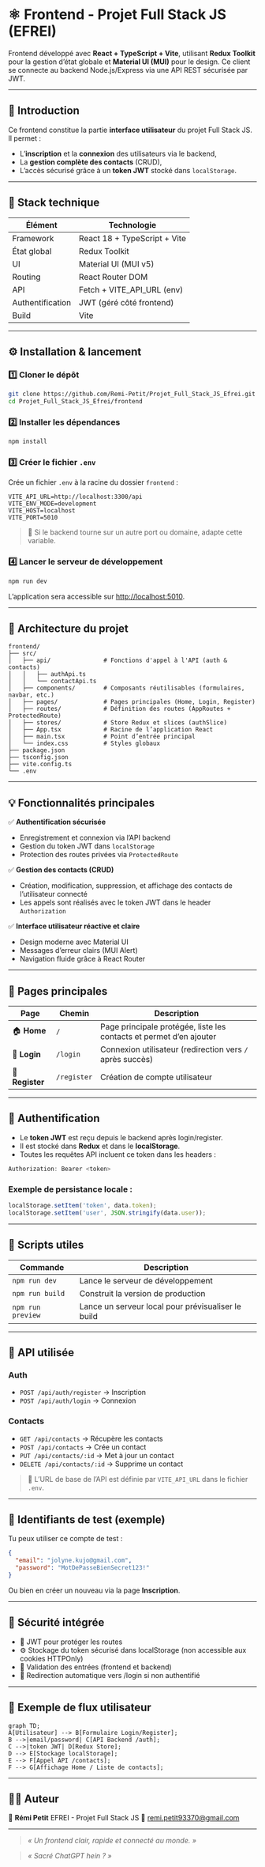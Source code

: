 # ⚛️ Frontend - Projet Full Stack JS (EFREI)

Frontend développé avec **React + TypeScript + Vite**, utilisant **Redux Toolkit** pour la gestion d’état globale et **Material UI (MUI)** pour le design.
Ce client se connecte au backend Node.js/Express via une API REST sécurisée par JWT.

---

## 🚀 Introduction

Ce frontend constitue la partie **interface utilisateur** du projet Full Stack JS.
Il permet :

* L’**inscription** et la **connexion** des utilisateurs via le backend,
* La **gestion complète des contacts** (CRUD),
* L’accès sécurisé grâce à un **token JWT** stocké dans `localStorage`.

---

## 🧰 Stack technique

| Élément          | Technologie                  |
| ---------------- | ---------------------------- |
| Framework        | React 18 + TypeScript + Vite |
| État global      | Redux Toolkit                |
| UI               | Material UI (MUI v5)         |
| Routing          | React Router DOM             |
| API              | Fetch + VITE_API_URL (env)   |
| Authentification | JWT (géré côté frontend)     |
| Build            | Vite                         |

---

## ⚙️ Installation & lancement

### 1️⃣ Cloner le dépôt

```bash
git clone https://github.com/Remi-Petit/Projet_Full_Stack_JS_Efrei.git
cd Projet_Full_Stack_JS_Efrei/frontend
```

### 2️⃣ Installer les dépendances

```bash
npm install
```

### 3️⃣ Créer le fichier `.env`

Crée un fichier `.env` à la racine du dossier `frontend` :

```env
VITE_API_URL=http://localhost:3300/api
VITE_ENV_MODE=development
VITE_HOST=localhost
VITE_PORT=5010
```

> 🔸 Si le backend tourne sur un autre port ou domaine, adapte cette variable.

### 4️⃣ Lancer le serveur de développement

```bash
npm run dev
```

L’application sera accessible sur [http://localhost:5010](http://localhost:5010).

---

## 🧩 Architecture du projet

```
frontend/
├── src/
│   ├── api/               # Fonctions d'appel à l'API (auth & contacts)
│   │   ├── authApi.ts
│   │   └── contactApi.ts
│   ├── components/        # Composants réutilisables (formulaires, navbar, etc.)
│   ├── pages/             # Pages principales (Home, Login, Register)
│   ├── routes/            # Définition des routes (AppRoutes + ProtectedRoute)
│   ├── stores/            # Store Redux et slices (authSlice)
│   ├── App.tsx            # Racine de l’application React
│   ├── main.tsx           # Point d’entrée principal
│   └── index.css          # Styles globaux
├── package.json
├── tsconfig.json
├── vite.config.ts
└── .env
```

---

## 💡 Fonctionnalités principales

✅ **Authentification sécurisée**

* Enregistrement et connexion via l’API backend
* Gestion du token JWT dans `localStorage`
* Protection des routes privées via `ProtectedRoute`

✅ **Gestion des contacts (CRUD)**

* Création, modification, suppression, et affichage des contacts de l’utilisateur connecté
* Les appels sont réalisés avec le token JWT dans le header `Authorization`

✅ **Interface utilisateur réactive et claire**

* Design moderne avec Material UI
* Messages d’erreur clairs (MUI Alert)
* Navigation fluide grâce à React Router

---

## 🧠 Pages principales

| Page            | Chemin      | Description                                                         |
| --------------- | ----------- | ------------------------------------------------------------------- |
| 🏠 **Home**     | `/`         | Page principale protégée, liste les contacts et permet d’en ajouter |
| 🔐 **Login**    | `/login`    | Connexion utilisateur (redirection vers `/` après succès)           |
| 🧾 **Register** | `/register` | Création de compte utilisateur                                      |

---

## 🔑 Authentification

* Le **token JWT** est reçu depuis le backend après login/register.
* Il est stocké dans **Redux** et dans le **localStorage**.
* Toutes les requêtes API incluent ce token dans les headers :

```js
Authorization: Bearer <token>
```

### Exemple de persistance locale :

```js
localStorage.setItem('token', data.token);
localStorage.setItem('user', JSON.stringify(data.user));
```

---

## 🧪 Scripts utiles

| Commande          | Description                                        |
| ----------------- | -------------------------------------------------- |
| `npm run dev`     | Lance le serveur de développement                  |
| `npm run build`   | Construit la version de production                 |
| `npm run preview` | Lance un serveur local pour prévisualiser le build |

---

## 🧰 API utilisée

### Auth

* `POST /api/auth/register` → Inscription
* `POST /api/auth/login` → Connexion

### Contacts

* `GET /api/contacts` → Récupère les contacts
* `POST /api/contacts` → Crée un contact
* `PUT /api/contacts/:id` → Met à jour un contact
* `DELETE /api/contacts/:id` → Supprime un contact

> 🔗 L’URL de base de l’API est définie par `VITE_API_URL` dans le fichier `.env`.

---

## 🧪 Identifiants de test (exemple)

Tu peux utiliser ce compte de test :

```json
{
  "email": "jolyne.kujo@gmail.com",
  "password": "MotDePasseBienSecret123!"
}
```

Ou bien en créer un nouveau via la page **Inscription**.

---

## 🧱 Sécurité intégrée

* 🔐 JWT pour protéger les routes
* ⚙️ Stockage du token sécurisé dans localStorage (non accessible aux cookies HTTPOnly)
* 🧰 Validation des entrées (frontend et backend)
* 🚧 Redirection automatique vers /login si non authentifié

---

## 🧭 Exemple de flux utilisateur

```mermaid
graph TD;
A[Utilisateur] --> B[Formulaire Login/Register];
B -->|email/password| C[API Backend /auth];
C -->|token JWT| D[Redux Store];
D --> E[Stockage localStorage];
E --> F[Appel API /contacts];
F --> G[Affichage Home / Liste de contacts];
```

---

## 👨‍💻 Auteur

👤 **Rémi Petit**
EFREI - Projet Full Stack JS
📧 [remi.petit93370@gmail.com](mailto:remi.petit93370@gmail.com)

---

> *« Un frontend clair, rapide et connecté au monde. »*

> *« Sacré ChatGPT hein ? »*